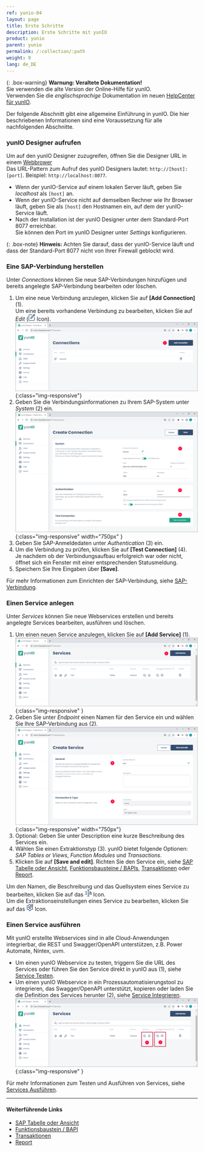 ```yaml
---
ref: yunio-04
layout: page
title: Erste Schritte
description: Erste Schritte mit yunIO
product: yunio
parent: yunio
permalink: /:collection/:path
weight: 9
lang: de_DE
---
```


{: .box-warning}
**Warnung: Veraltete Dokumentation!** <br>
Sie verwenden die alte Version der Online-Hilfe für yunIO.<br>
Verwenden Sie die *englischsprachige* Dokumentation im neuen [HelpCenter für yunIO](https://helpcenter.theobald-software.com/yunio/).

Der folgende Abschnitt gibt eine allgemeine Einführung in yunIO. 
Die hier beschriebenen Informationen sind eine Voraussetzung für alle nachfolgenden Abschnitte.

### yunIO Designer aufrufen

Um auf den yunIO Designer zuzugreifen, öffnen Sie die Designer URL in einem [Webbrower](https://help.theobald-software.com/de/yunio/einfuehrung/systemvoraussetzungen#unterst%C3%BCtzte-webbrowser)<br>
Das URL-Pattern zum Aufruf des yunIO Designers lautet: `http://[host]:[port]`. Beispiel: `http://localhost:8077`.<br>
- Wenn der yunIO-Service auf einem lokalen Server läuft, geben Sie *localhost* als `[host]` an.
- Wenn der yunIO-Service nicht auf demselben Rechner wie Ihr Browser läuft, geben Sie als `[host]` den Hostnamen ein, auf dem der yunIO-Service läuft. <br>
- Nach der Installation ist der yunIO Designer unter dem Standard-Port 8077 erreichbar.<br>
Sie können den Port im yunIO Designer unter *Settings* konfigurieren. <br>

{: .box-note}
**Hinweis:** Achten Sie darauf, dass der yunIO-Service läuft und dass der Standard-Port 8077 nicht von Ihrer Firewall geblockt wird.

### Eine SAP-Verbindung herstellen

Unter *Connections* können Sie neue SAP-Verbindungen hinzufügen und bereits angelegte SAP-Verbindung bearbeiten oder löschen. 

1. Um eine neue Verbindung anzulegen, klicken Sie auf **[Add Connection]** (1). <br>
Um eine bereits vorhandene Verbindung zu bearbeiten, klicken Sie auf *Edit* (![Edit](/img/content/yunio/edit.png) Icon).<br>
![web-ui](/img/content/yunio/web-ui.png){:class="img-responsive"}
2. Geben Sie die Verbindungsinformationen zu Ihrem SAP-System unter *System* (2) ein.<br>
![yunIO-connection](/img/content/yunio/yunio-connections.png){:class="img-responsive" width="750px" }
3. Geben Sie SAP-Anmeldedaten unter *Authentication* (3) ein.
4. Um die Verbindung zu prüfen, klicken Sie auf **[Test Connection]** (4).<br>
Je nachdem ob der Verbindungsaufbau erfolgreich war oder nicht, öffnet sich ein Fenster mit einer entsprechenden Statusmeldung.
5. Speichern Sie Ihre Eingaben über **[Save]**.

Für mehr Informationen zum Einrichten der SAP-Verbindung, siehe [SAP-Verbindung](./sap-verbindungen-anlegen).

### Einen Service anlegen

Unter *Services* können Sie neue Webservices erstellen und bereits angelegte Services bearbeiten, ausführen und löschen.

1. Um einen neuen Service anzulegen, klicken Sie auf **[Add Service]** (1). <br>
![yunIO-Services](/img/content/yunio/yunio-services.png){:class="img-responsive" }
2. Geben Sie unter *Endpoint* einen Namen für den Service ein und wählen Sie Ihre SAP-Verbindung aus (2).
![yunIO-new-service](/img/content/yunio/create-table.png){:class="img-responsive" width="750px"}
3. Optional: Geben Sie unter Description eine kurze Beschreibung des Services ein.
4. Wählen Sie einen Extraktionstyp (3). yunIO bietet folgende Optionen: *SAP Tables or Views*, *Function Modules* und *Transactions*.
5. Klicken Sie auf **[Save and edit]**.
Richten Sie den Service ein, siehe [SAP Tabelle oder Ansicht](./table-and-views), [Funktionsbausteine / BAPIs](./bapis-and-function-modules), [Transaktionen](./transactions) oder [Report](./report).

Um den Namen, die Beschreibung und das Quellsystem eines Service zu bearbeiten, klicken Sie auf das ![Edit](/img/content/yunio/edit-type-icon.png) Icon.<br>
Um die Extraktionseinstellungen eines Service zu bearbeiten, klicken Sie auf das ![Edit](/img/content/yunio/edit-cog-icon.png) Icon.<br>

### Einen Service ausführen

Mit yunIO erstellte Webservices sind in alle Cloud-Anwendungen integrierbar, die REST und Swagger/OpenAPI unterstützen, z.B. Power Automate, Nintex, uvm.

- Um einen yunIO Webservice zu testen, triggern Sie die URL des Services oder führen Sie den Service direkt in yunIO aus (1), siehe [Service Testen](./services-ausfuehren#service-testen).<br>
- Um einen yunIO Webservice in ein Prozessautomatisierungstool zu integrieren, das Swagger/OpenAPI unterstützt, kopieren oder laden Sie die Definition des Services herunter (2), siehe [Service Integrieren](./services-ausfuehren#integration-eines-services).
![yunIO-Services](/img/content/yunio/yunio-run-services.png){:class="img-responsive" }

Für mehr Informationen zum Testen und Ausführen von Services, siehe [Services Ausführen](./services-ausfuehren).

*****
#### Weiterführende Links
- [SAP Tabelle oder Ansicht](./table-and-views)
- [Funktionsbaustein / BAPI](./bapis-and-function-modules)
- [Transaktionen](./transactions)
- [Report](./report)